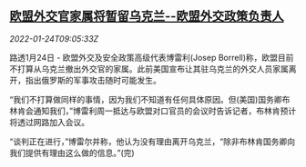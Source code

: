 <!--1643016662000-->
[欧盟外交官家属将暂留乌克兰--欧盟外交政策负责人](https://cn.reuters.com/article/eu-diplomats-ukraine0124-mon-idCNKBS2JY0MX)
------

<div><i>2022-01-24T09:05:33Z</i></div><p>路透1月24日 - 欧盟外交及安全政策高级代表博雷利(Josep Borrell)称，欧盟目前不打算从乌克兰撤出外交官的家属。此前美国宣布让其驻乌克兰的外交人员家属离开，指出俄罗斯的军事攻击随时可能发生。</p><p>“我们不打算做同样的事情，因为我们不知道有任何具体原因。但(美国)国务卿布林肯会通知我们，”博雷利周一抵达与欧盟对口官员的会议时告诉记者，布林肯预计将透过网路加入会议。</p><p>“谈判正在进行，”博雷尔并称，他认为没有理由离开乌克兰，“除非布林肯国务卿向我们提供有理由这么做的信息。”(完)</p>
